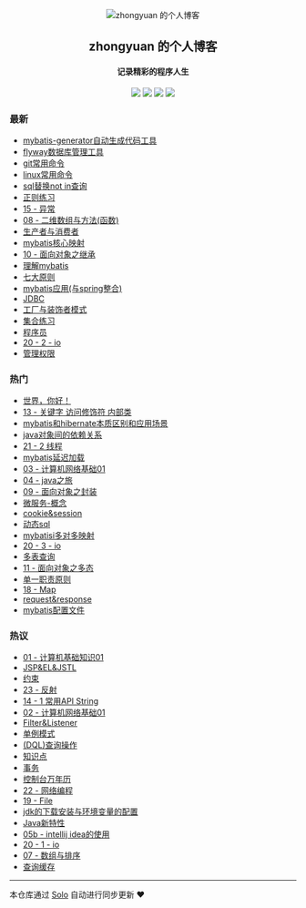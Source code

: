 <p align="center"><img alt="zhongyuan 的个人博客" src="https://static.b3log.org/images/brand/solo-32.png"></p><h2 align="center">
zhongyuan 的个人博客
</h2>

<h4 align="center">记录精彩的程序人生</h4>
<p align="center"><a title="zhongyuan 的个人博客" target="_blank" href="https://github.com/zhong462245819/solo-blog"><img src="https://img.shields.io/github/last-commit/zhong462245819/solo-blog.svg?style=flat-square&color=FF9900"></a>
<a title="GitHub repo size in bytes" target="_blank" href="https://github.com/zhong462245819/solo-blog"><img src="https://img.shields.io/github/repo-size/zhong462245819/solo-blog.svg?style=flat-square"></a>
<a title="Solo Version" target="_blank" href="https://github.com/b3log/solo/releases"><img src="https://img.shields.io/badge/solo-3.6.4-f1e05a.svg?style=flat-square&color=blueviolet"></a>
<a title="Hits" target="_blank" href="https://github.com/b3log/hits"><img src="https://hits.b3log.org/zhong462245819/solo-blog.svg"></a></p>

### 最新

* [mybatis-generator自动生成代码工具](https://www.zsyfw.cn/articles/2019/09/03/1567525728642.html)
* [flyway数据库管理工具](https://www.zsyfw.cn/articles/2019/09/03/1567523814503.html)
* [git常用命令](https://www.zsyfw.cn/articles/2019/09/03/1567523730273.html)
* [linux常用命令](https://www.zsyfw.cn/articles/2019/09/03/1567523659000.html)
* [sql替换not in查询](https://www.zsyfw.cn/articles/2019/09/03/1567523511515.html)
* [正则练习](https://www.zsyfw.cn/articles/2019/09/01/1567349138741.html)
* [15 - 异常](https://www.zsyfw.cn/articles/2019/09/01/1567349138535.html)
* [08 - 二维数组与方法(函数)](https://www.zsyfw.cn/articles/2019/09/01/1567349138337.html)
* [生产者与消费者](https://www.zsyfw.cn/articles/2019/09/01/1567349138138.html)
* [mybatis核心映射](https://www.zsyfw.cn/articles/2019/09/01/1567349137928.html)
* [10 - 面向对象之继承](https://www.zsyfw.cn/articles/2019/09/01/1567349137720.html)
* [理解mybatis](https://www.zsyfw.cn/articles/2019/09/01/1567349137503.html)
* [七大原则](https://www.zsyfw.cn/articles/2019/09/01/1567349137305.html)
* [mybatis应用(与spring整合)](https://www.zsyfw.cn/articles/2019/09/01/1567349137117.html)
* [JDBC](https://www.zsyfw.cn/articles/2019/09/01/1567349136921.html)
* [工厂与装饰者模式](https://www.zsyfw.cn/articles/2019/09/01/1567349136733.html)
* [集合练习](https://www.zsyfw.cn/articles/2019/09/01/1567349136536.html)
* [程序员](https://www.zsyfw.cn/articles/2019/09/01/1567349136319.html)
* [20 - 2 - io](https://www.zsyfw.cn/articles/2019/09/01/1567349136094.html)
* [管理权限](https://www.zsyfw.cn/articles/2019/09/01/1567349135891.html)

### 热门

* [世界，你好！](https://www.zsyfw.cn/hello-solo)
* [13 - 关键字 访问修饰符 内部类](https://www.zsyfw.cn/articles/2019/09/01/1567349122376.html)
* [mybatis和hibernate本质区别和应用场景](https://www.zsyfw.cn/articles/2019/09/01/1567349122820.html)
* [java对象间的依赖关系](https://www.zsyfw.cn/articles/2019/09/01/1567349123291.html)
* [21 - 2 线程](https://www.zsyfw.cn/articles/2019/09/01/1567349123661.html)
* [mybatis延迟加载](https://www.zsyfw.cn/articles/2019/09/01/1567349123959.html)
* [03 - 计算机网络基础01](https://www.zsyfw.cn/articles/2019/09/01/1567349124246.html)
* [04 - java之旅](https://www.zsyfw.cn/articles/2019/09/01/1567349124687.html)
* [09 - 面向对象之封装](https://www.zsyfw.cn/articles/2019/09/01/1567349124999.html)
* [微服务-概念](https://www.zsyfw.cn/articles/2019/09/01/1567349125295.html)
* [cookie&session](https://www.zsyfw.cn/articles/2019/09/01/1567349125551.html)
* [动态sql](https://www.zsyfw.cn/articles/2019/09/01/1567349125786.html)
* [mybatisi多对多映射](https://www.zsyfw.cn/articles/2019/09/01/1567349126007.html)
* [20 - 3 - io](https://www.zsyfw.cn/articles/2019/09/01/1567349126249.html)
* [多表查询](https://www.zsyfw.cn/articles/2019/09/01/1567349126485.html)
* [11 - 面向对象之多态](https://www.zsyfw.cn/articles/2019/09/01/1567349126728.html)
* [单一职责原则](https://www.zsyfw.cn/articles/2019/09/01/1567349126960.html)
* [18 - Map](https://www.zsyfw.cn/articles/2019/09/01/1567349127179.html)
* [request&response](https://www.zsyfw.cn/articles/2019/09/01/1567349127417.html)
* [mybatis配置文件](https://www.zsyfw.cn/articles/2019/09/01/1567349127666.html)

### 热议

* [01 - 计算机基础知识01](https://www.zsyfw.cn/articles/2019/09/01/1567349127905.html)
* [JSP&EL&JSTL](https://www.zsyfw.cn/articles/2019/09/01/1567349128207.html)
* [约束](https://www.zsyfw.cn/articles/2019/09/01/1567349128461.html)
* [23 - 反射](https://www.zsyfw.cn/articles/2019/09/01/1567349128698.html)
* [14 - 1 常用API String](https://www.zsyfw.cn/articles/2019/09/01/1567349128955.html)
* [02 - 计算机网络基础01](https://www.zsyfw.cn/articles/2019/09/01/1567349129269.html)
* [Filter&Listener](https://www.zsyfw.cn/articles/2019/09/01/1567349129527.html)
* [单例模式](https://www.zsyfw.cn/articles/2019/09/01/1567349129730.html)
* [(DQL)查询操作](https://www.zsyfw.cn/articles/2019/09/01/1567349129919.html)
* [知识点](https://www.zsyfw.cn/articles/2019/09/01/1567349130125.html)
* [事务](https://www.zsyfw.cn/articles/2019/09/01/1567349130361.html)
* [控制台万年历](https://www.zsyfw.cn/articles/2019/09/01/1567349130559.html)
* [22 - 网络编程](https://www.zsyfw.cn/articles/2019/09/01/1567349130800.html)
* [19 - File](https://www.zsyfw.cn/articles/2019/09/01/1567349131057.html)
* [jdk的下载安装与环境变量的配置](https://www.zsyfw.cn/articles/2019/09/01/1567349131337.html)
* [Java新特性](https://www.zsyfw.cn/articles/2019/09/01/1567349131548.html)
* [05b - intellij idea的使用](https://www.zsyfw.cn/articles/2019/09/01/1567349131769.html)
* [20 - 1 - io](https://www.zsyfw.cn/articles/2019/09/01/1567349131982.html)
* [07 - 数组与排序](https://www.zsyfw.cn/articles/2019/09/01/1567349132215.html)
* [查询缓存](https://www.zsyfw.cn/articles/2019/09/01/1567349132457.html)

---

本仓库通过 [Solo](https://github.com/b3log/solo) 自动进行同步更新 ❤️ 
